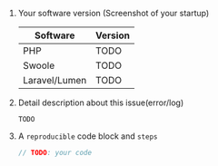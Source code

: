 1. Your software version (Screenshot of your startup)
    
    | Software | Version |
    | --------- | --------- |
    | PHP | TODO |
    | Swoole | TODO |
    | Laravel/Lumen | TODO |

2. Detail description about this issue(error/log)

    `TODO`

3. A `reproducible` code block and `steps`

    ```PHP
    // TODO: your code
    ```
